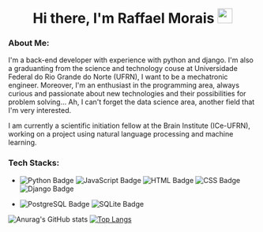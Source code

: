 <h1 align="center"> Hi there, I'm Raffael Morais <img src="https://media.giphy.com/media/hvRJCLFzcasrR4ia7z/giphy.gif" width="30px"> </h1>

<h3>About Me:</h3>

I'm a back-end developer with experience with python and django. I'm also a graduanting from the science and technology couse at Universidade Federal do Rio Grande do Norte (UFRN), I want to be a mechatronic engineer. Moreover, I'm an enthusiast in the programming area, always curious and passionate about new technologies and their possibilities for problem solving... Ah, I can't forget the data science area, another field that I'm very interested.

I am currently a scientific initiation fellow at the Brain Institute (ICe-UFRN), working on a project using natural language processing and machine learning.

<h3>Tech Stacks:</h3>

- ![Python Badge](https://img.shields.io/badge/Python-blueviolet?style=flat&logo=Python&logoColor=white)
![JavaScript Badge](https://img.shields.io/badge/JavaScript-blueviolet?style=flat&logo=JavaScript&logoColor=white)
![HTML Badge](https://img.shields.io/badge/HTML-blueviolet?style=flat&logo=HTML5&logoColor=white)
![CSS Badge](https://img.shields.io/badge/CSS-blueviolet?style=flat&logo=CSS3&logoColor=white)
![Django Badge](https://img.shields.io/badge/Django-blueviolet?style=flat&logo=Django&logoColor=white)

- ![PostgreSQL Badge](https://img.shields.io/badge/PostgreSQL-blueviolet?style=flat&logo=PostgreSQL&logoColor=white)
![SQLite Badge](https://img.shields.io/badge/SQLite-blueviolet?style=flat&logo=SQLite&logoColor=white)


![Anurag's GitHub stats](https://github-readme-stats.vercel.app/api?username=Raffae2679&theme=tokyonight&show_icons=true)&nbsp;[![Top Langs](https://github-readme-stats.vercel.app/api/top-langs/?username=Raffae2679&layout=compact&theme=tokyonight)](https://github.com/Raffae2679/github-readme-stats)
